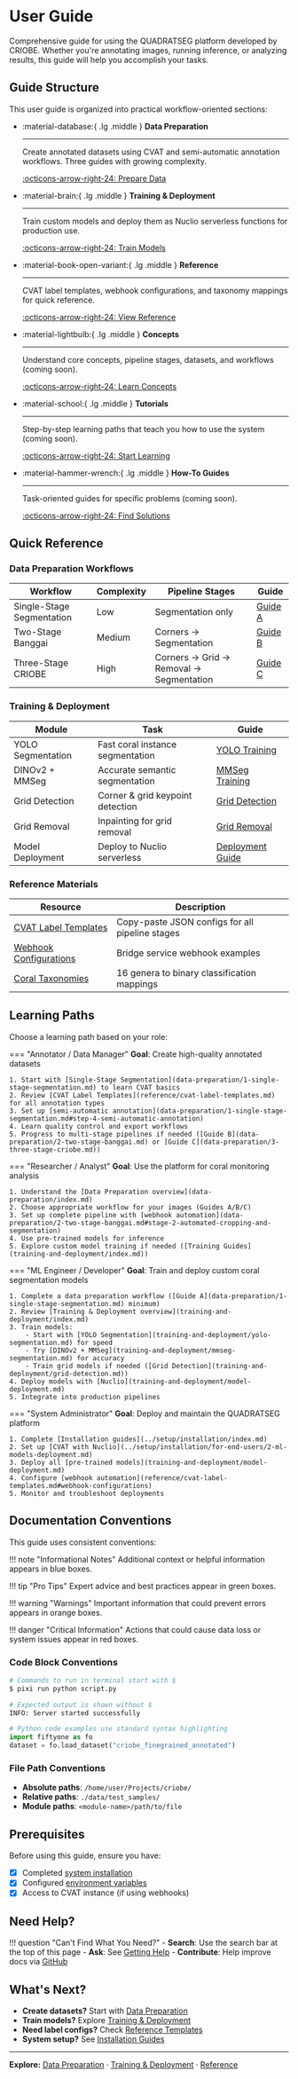 # User Guide

Comprehensive guide for using the QUADRATSEG platform developed by CRIOBE. Whether you're annotating images, running inference, or analyzing results, this guide will help you accomplish your tasks.

## Guide Structure

This user guide is organized into practical workflow-oriented sections:

<div class="grid cards" markdown>

-   :material-database:{ .lg .middle } **Data Preparation**

    ---

    Create annotated datasets using CVAT and semi-automatic annotation workflows. Three guides with growing complexity.

    [:octicons-arrow-right-24: Prepare Data](data-preparation/index.md)

-   :material-brain:{ .lg .middle } **Training & Deployment**

    ---

    Train custom models and deploy them as Nuclio serverless functions for production use.

    [:octicons-arrow-right-24: Train Models](training-and-deployment/index.md)

-   :material-book-open-variant:{ .lg .middle } **Reference**

    ---

    CVAT label templates, webhook configurations, and taxonomy mappings for quick reference.

    [:octicons-arrow-right-24: View Reference](reference/cvat-label-templates.md)

-   :material-lightbulb:{ .lg .middle } **Concepts**

    ---

    Understand core concepts, pipeline stages, datasets, and workflows (coming soon).

    [:octicons-arrow-right-24: Learn Concepts](concepts/index.md)

-   :material-school:{ .lg .middle } **Tutorials**

    ---

    Step-by-step learning paths that teach you how to use the system (coming soon).

    [:octicons-arrow-right-24: Start Learning](tutorials/index.md)

-   :material-hammer-wrench:{ .lg .middle } **How-To Guides**

    ---

    Task-oriented guides for specific problems (coming soon).

    [:octicons-arrow-right-24: Find Solutions](how-to/index.md)

</div>

## Quick Reference

### Data Preparation Workflows

| Workflow | Complexity | Pipeline Stages | Guide |
|----------|------------|-----------------|-------|
| Single-Stage Segmentation | Low | Segmentation only | [Guide A](data-preparation/1-single-stage-segmentation.md) |
| Two-Stage Banggai | Medium | Corners → Segmentation | [Guide B](data-preparation/2-two-stage-banggai.md) |
| Three-Stage CRIOBE | High | Corners → Grid → Removal → Segmentation | [Guide C](data-preparation/3-three-stage-criobe.md) |

### Training & Deployment

| Module | Task | Guide |
|--------|------|-------|
| YOLO Segmentation | Fast coral instance segmentation | [YOLO Training](training-and-deployment/yolo-segmentation.md) |
| DINOv2 + MMSeg | Accurate semantic segmentation | [MMSeg Training](training-and-deployment/mmseg-segmentation.md) |
| Grid Detection | Corner & grid keypoint detection | [Grid Detection](training-and-deployment/grid-detection.md) |
| Grid Removal | Inpainting for grid removal | [Grid Removal](training-and-deployment/grid-removal.md) |
| Model Deployment | Deploy to Nuclio serverless | [Deployment Guide](training-and-deployment/model-deployment.md) |

### Reference Materials

| Resource | Description |
|----------|-------------|
| [CVAT Label Templates](reference/cvat-label-templates.md) | Copy-paste JSON configs for all pipeline stages |
| [Webhook Configurations](reference/cvat-label-templates.md#webhook-configurations) | Bridge service webhook examples |
| [Coral Taxonomies](reference/cvat-label-templates.md#taxonomy-hierarchies) | 16 genera to binary classification mappings |

## Learning Paths

Choose a learning path based on your role:

=== "Annotator / Data Manager"
    **Goal**: Create high-quality annotated datasets

    1. Start with [Single-Stage Segmentation](data-preparation/1-single-stage-segmentation.md) to learn CVAT basics
    2. Review [CVAT Label Templates](reference/cvat-label-templates.md) for all annotation types
    3. Set up [semi-automatic annotation](data-preparation/1-single-stage-segmentation.md#step-4-semi-automatic-annotation)
    4. Learn quality control and export workflows
    5. Progress to multi-stage pipelines if needed ([Guide B](data-preparation/2-two-stage-banggai.md) or [Guide C](data-preparation/3-three-stage-criobe.md))

=== "Researcher / Analyst"
    **Goal**: Use the platform for coral monitoring analysis

    1. Understand the [Data Preparation overview](data-preparation/index.md)
    2. Choose appropriate workflow for your images (Guides A/B/C)
    3. Set up complete pipeline with [webhook automation](data-preparation/2-two-stage-banggai.md#stage-2-automated-cropping-and-segmentation)
    4. Use pre-trained models for inference
    5. Explore custom model training if needed ([Training Guides](training-and-deployment/index.md))

=== "ML Engineer / Developer"
    **Goal**: Train and deploy custom coral segmentation models

    1. Complete a data preparation workflow ([Guide A](data-preparation/1-single-stage-segmentation.md) minimum)
    2. Review [Training & Deployment overview](training-and-deployment/index.md)
    3. Train models:
        - Start with [YOLO Segmentation](training-and-deployment/yolo-segmentation.md) for speed
        - Try [DINOv2 + MMSeg](training-and-deployment/mmseg-segmentation.md) for accuracy
        - Train grid models if needed ([Grid Detection](training-and-deployment/grid-detection.md))
    4. Deploy models with [Nuclio](training-and-deployment/model-deployment.md)
    5. Integrate into production pipelines

=== "System Administrator"
    **Goal**: Deploy and maintain the QUADRATSEG platform

    1. Complete [Installation guides](../setup/installation/index.md)
    2. Set up [CVAT with Nuclio](../setup/installation/for-end-users/2-ml-models-deployment.md)
    3. Deploy all [pre-trained models](training-and-deployment/model-deployment.md)
    4. Configure [webhook automation](reference/cvat-label-templates.md#webhook-configurations)
    5. Monitor and troubleshoot deployments

## Documentation Conventions

This guide uses consistent conventions:

!!! note "Informational Notes"
    Additional context or helpful information appears in blue boxes.

!!! tip "Pro Tips"
    Expert advice and best practices appear in green boxes.

!!! warning "Warnings"
    Important information that could prevent errors appears in orange boxes.

!!! danger "Critical Information"
    Actions that could cause data loss or system issues appear in red boxes.

### Code Block Conventions

```bash
# Commands to run in terminal start with $
$ pixi run python script.py

# Expected output is shown without $
INFO: Server started successfully
```

```python
# Python code examples use standard syntax highlighting
import fiftyone as fo
dataset = fo.load_dataset("criobe_finegrained_annotated")
```

### File Path Conventions

- **Absolute paths**: `/home/user/Projects/criobe/`
- **Relative paths**: `./data/test_samples/`
- **Module paths**: `<module-name>/path/to/file`

## Prerequisites

Before using this guide, ensure you have:

- [x] Completed [system installation](../setup/installation/index.md)
- [x] Configured [environment variables](../setup/configuration/environment-variables.md)
- [x] Access to CVAT instance (if using webhooks)

## Need Help?

!!! question "Can't Find What You Need?"
    - **Search**: Use the search bar at the top of this page
    - **Ask**: See [Getting Help](../community/getting-help.md)
    - **Contribute**: Help improve docs via [GitHub](https://github.com/criobe/coral-segmentation)

## What's Next?

- **Create datasets?** Start with [Data Preparation](data-preparation/index.md)
- **Train models?** Explore [Training & Deployment](training-and-deployment/index.md)
- **Need label configs?** Check [Reference Templates](reference/cvat-label-templates.md)
- **System setup?** See [Installation Guides](../setup/installation/index.md)

---

**Explore:** [Data Preparation](data-preparation/index.md) · [Training & Deployment](training-and-deployment/index.md) · [Reference](reference/cvat-label-templates.md)
